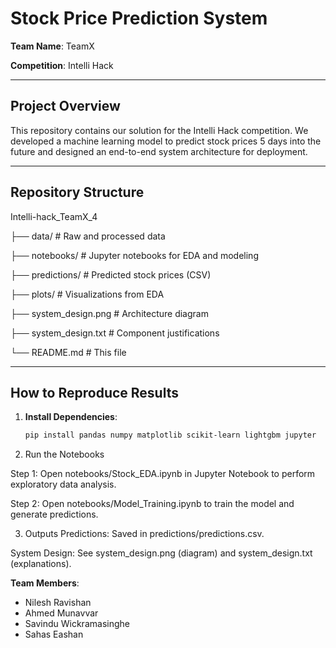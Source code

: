 # Stock Price Prediction System  
**Team Name**: TeamX

**Competition**: Intelli Hack  

---

## Project Overview  
This repository contains our solution for the Intelli Hack competition. We developed a machine learning model to predict stock prices 5 days into the future and designed an end-to-end system architecture for deployment.  

---

## Repository Structure  
Intelli-hack_TeamX_4

├── data/ # Raw and processed data

├── notebooks/ # Jupyter notebooks for EDA and modeling

├── predictions/ # Predicted stock prices (CSV)

├── plots/ # Visualizations from EDA

├── system_design.png # Architecture diagram

├── system_design.txt # Component justifications

└── README.md # This file

---

## How to Reproduce Results  
1. **Install Dependencies**:  
   ```bash
   pip install pandas numpy matplotlib scikit-learn lightgbm jupyter
2. Run the Notebooks
   
Step 1: Open notebooks/Stock_EDA.ipynb in Jupyter Notebook to perform exploratory data analysis.

Step 2: Open notebooks/Model_Training.ipynb to train the model and generate predictions.

3. Outputs
Predictions: Saved in predictions/predictions.csv.

System Design: See system_design.png (diagram) and system_design.txt (explanations).

**Team Members**:
- Nilesh Ravishan
- Ahmed Munavvar
- Savindu Wickramasinghe
- Sahas Eashan

